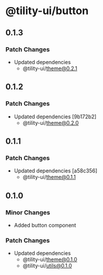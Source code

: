 # @tility-ui/button

## 0.1.3

### Patch Changes

- Updated dependencies
  - @tility-ui/theme@0.2.1

## 0.1.2

### Patch Changes

- Updated dependencies [9b172b2]
  - @tility-ui/theme@0.2.0

## 0.1.1

### Patch Changes

- Updated dependencies [a58c356]
  - @tility-ui/theme@0.1.1

## 0.1.0

### Minor Changes

- Added button component

### Patch Changes

- Updated dependencies
  - @tility-ui/theme@0.1.0
  - @tility-ui/utils@0.1.0
